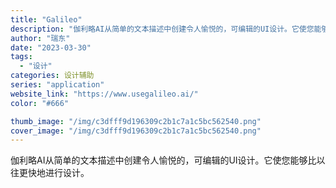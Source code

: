 ```yaml
---
title: "Galileo"
description: "伽利略AI从简单的文本描述中创建令人愉悦的，可编辑的UI设计。它使您能够比以往更快地进行设计。"
author: "瑞东"
date: "2023-03-30"
tags:
  - "设计"
categories: 设计辅助
series: "application"
website_link: "https://www.usegalileo.ai/"
color: "#666"

thumb_image: "/img/c3dfff9d196309c2b1c7a1c5bc562540.png"
cover_image: "/img/c3dfff9d196309c2b1c7a1c5bc562540.png"
---
```


伽利略AI从简单的文本描述中创建令人愉悦的，可编辑的UI设计。它使您能够比以往更快地进行设计。